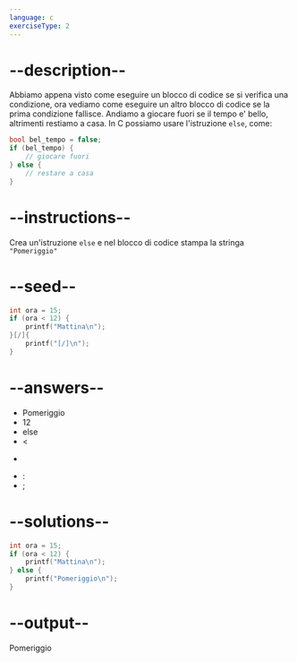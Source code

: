 ```yaml
---
language: c
exerciseType: 2
---
```


# --description--

Abbiamo appena visto come eseguire un blocco di codice se si verifica una condizione, ora vediamo come eseguire un altro blocco di codice se la prima condizione fallisce.
Andiamo a giocare fuori se il tempo e' bello, altrimenti restiamo a casa.
In C possiamo usare l'istruzione `else`, come:
```c
bool bel_tempo = false;
if (bel_tempo) {
	// giocare fuori
} else {
	// restare a casa
}
```

# --instructions--

Crea un'istruzione `else` e nel blocco di codice stampa la stringa `"Pomeriggio"`

# --seed--

```c
int ora = 15;
if (ora < 12) {
    printf("Mattina\n");
}[/]{
    printf("[/]\n");
}
```

# --answers--

- Pomeriggio
- 12
-  else 
-  < 
-  > 
- :
- ;

# --solutions--

```c
int ora = 15;
if (ora < 12) {
    printf("Mattina\n");
} else {
    printf("Pomeriggio\n");
}
```

# --output--

Pomeriggio
